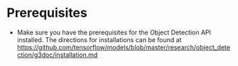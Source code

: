 # Prerequisites 
* Make sure you have the prerequisites for the Object Detection API installed. The directions for installations can be found at https://github.com/tensorflow/models/blob/master/research/object_detection/g3doc/installation.md 
